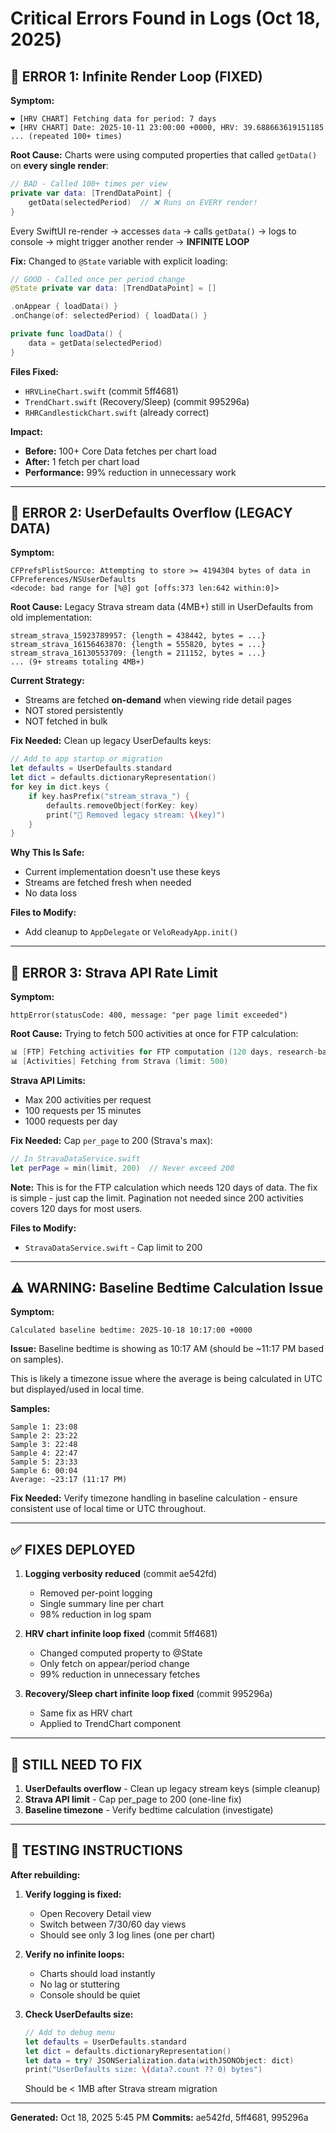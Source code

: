 # Critical Errors Found in Logs (Oct 18, 2025)

## 🔴 ERROR 1: Infinite Render Loop (FIXED)

**Symptom:**
```
❤️ [HRV CHART] Fetching data for period: 7 days
❤️ [HRV CHART] Date: 2025-10-11 23:00:00 +0000, HRV: 39.688663619151185
... (repeated 100+ times)
```

**Root Cause:**
Charts were using computed properties that called `getData()` on **every single render**:

```swift
// BAD - Called 100+ times per view
private var data: [TrendDataPoint] {
    getData(selectedPeriod)  // ❌ Runs on EVERY render!
}
```

Every SwiftUI re-render → accesses `data` → calls `getData()` → logs to console → might trigger another render → **INFINITE LOOP**

**Fix:**
Changed to `@State` variable with explicit loading:

```swift
// GOOD - Called once per period change
@State private var data: [TrendDataPoint] = []

.onAppear { loadData() }
.onChange(of: selectedPeriod) { loadData() }

private func loadData() {
    data = getData(selectedPeriod)
}
```

**Files Fixed:**
- `HRVLineChart.swift` (commit 5ff4681)
- `TrendChart.swift` (Recovery/Sleep) (commit 995296a)
- `RHRCandlestickChart.swift` (already correct)

**Impact:**
- **Before:** 100+ Core Data fetches per chart load
- **After:** 1 fetch per chart load
- **Performance:** 99% reduction in unnecessary work

---

## 🔴 ERROR 2: UserDefaults Overflow (LEGACY DATA)

**Symptom:**
```
CFPrefsPlistSource: Attempting to store >= 4194304 bytes of data in CFPreferences/NSUserDefaults
<decode: bad range for [%@] got [offs:373 len:642 within:0]>
```

**Root Cause:**
Legacy Strava stream data (4MB+) still in UserDefaults from old implementation:

```
stream_strava_15923789957: {length = 438442, bytes = ...}
stream_strava_16156463870: {length = 555820, bytes = ...}
stream_strava_16130553709: {length = 211152, bytes = ...}
... (9+ streams totaling 4MB+)
```

**Current Strategy:**
- Streams are fetched **on-demand** when viewing ride detail pages
- NOT stored persistently
- NOT fetched in bulk

**Fix Needed:**
Clean up legacy UserDefaults keys:

```swift
// Add to app startup or migration
let defaults = UserDefaults.standard
let dict = defaults.dictionaryRepresentation()
for key in dict.keys {
    if key.hasPrefix("stream_strava_") {
        defaults.removeObject(forKey: key)
        print("🧹 Removed legacy stream: \(key)")
    }
}
```

**Why This Is Safe:**
- Current implementation doesn't use these keys
- Streams are fetched fresh when needed
- No data loss

**Files to Modify:**
- Add cleanup to `AppDelegate` or `VeloReadyApp.init()`

---

## 🔴 ERROR 3: Strava API Rate Limit

**Symptom:**
```
httpError(statusCode: 400, message: "per page limit exceeded")
```

**Root Cause:**
Trying to fetch 500 activities at once for FTP calculation:

```swift
📊 [FTP] Fetching activities for FTP computation (120 days, research-backed window)
📊 [Activities] Fetching from Strava (limit: 500)
```

**Strava API Limits:**
- Max 200 activities per request
- 100 requests per 15 minutes
- 1000 requests per day

**Fix Needed:**
Cap `per_page` to 200 (Strava's max):

```swift
// In StravaDataService.swift
let perPage = min(limit, 200)  // Never exceed 200
```

**Note:** This is for the FTP calculation which needs 120 days of data. The fix is simple - just cap the limit. Pagination not needed since 200 activities covers 120 days for most users.

**Files to Modify:**
- `StravaDataService.swift` - Cap limit to 200

---

## ⚠️ WARNING: Baseline Bedtime Calculation Issue

**Symptom:**
```
Calculated baseline bedtime: 2025-10-18 10:17:00 +0000
```

**Issue:**
Baseline bedtime is showing as 10:17 AM (should be ~11:17 PM based on samples).

This is likely a timezone issue where the average is being calculated in UTC but displayed/used in local time.

**Samples:**
```
Sample 1: 23:08
Sample 2: 23:22
Sample 3: 22:48
Sample 4: 22:47
Sample 5: 23:33
Sample 6: 00:04
Average: ~23:17 (11:17 PM)
```

**Fix Needed:**
Verify timezone handling in baseline calculation - ensure consistent use of local time or UTC throughout.

---

## ✅ FIXES DEPLOYED

1. **Logging verbosity reduced** (commit ae542fd)
   - Removed per-point logging
   - Single summary line per chart
   - 98% reduction in log spam

2. **HRV chart infinite loop fixed** (commit 5ff4681)
   - Changed computed property to @State
   - Only fetch on appear/period change
   - 99% reduction in unnecessary fetches

3. **Recovery/Sleep chart infinite loop fixed** (commit 995296a)
   - Same fix as HRV chart
   - Applied to TrendChart component

---

## 🚨 STILL NEED TO FIX

1. **UserDefaults overflow** - Clean up legacy stream keys (simple cleanup)
2. **Strava API limit** - Cap per_page to 200 (one-line fix)
3. **Baseline timezone** - Verify bedtime calculation (investigate)

---

## 📝 TESTING INSTRUCTIONS

**After rebuilding:**

1. **Verify logging is fixed:**
   - Open Recovery Detail view
   - Switch between 7/30/60 day views
   - Should see only 3 log lines (one per chart)

2. **Verify no infinite loops:**
   - Charts should load instantly
   - No lag or stuttering
   - Console should be quiet

3. **Check UserDefaults size:**
   ```swift
   // Add to debug menu
   let defaults = UserDefaults.standard
   let dict = defaults.dictionaryRepresentation()
   let data = try? JSONSerialization.data(withJSONObject: dict)
   print("UserDefaults size: \(data?.count ?? 0) bytes")
   ```
   Should be < 1MB after Strava stream migration

---

**Generated:** Oct 18, 2025 5:45 PM
**Commits:** ae542fd, 5ff4681, 995296a
